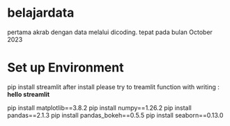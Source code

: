 # belajardata
pertama akrab dengan data melalui dicoding. tepat pada bulan October 2023
# Set up Environment
pip install streamlit
after install please try to treamlit function with writing : **hello streamlit**


pip install matplotlib==3.8.2
pip install numpy==1.26.2
pip install pandas==2.1.3
pip install pandas_bokeh==0.5.5
pip install seaborn==0.13.0
